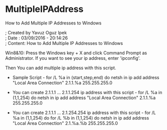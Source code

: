 # MultipleIPAddress
How to Add Multiple IP Addresses to Windows
 
;   Created by Yavuz Oguz Ipek									 
;   Date : 03/09/2016 - 20:14:26								 
;	  Content: How to Add Multiple IP Addresses to Windows	 
 


Win8&10: Press the Windows key + X and click Command Prompt as Administrator.
If you want to see your ip address, enter 'ipconfig'. 

Then You can add multiple ip address with this script.

- Sample Script -
for /L %a in (start,step,end) do netsh in ip add address "Local Area Connection" 2.1.1.%a 255.255.255.0


- You can create 2.1.1.1 ... 2.1.1.254  ip address with this script -
for  /L %a in (1,1,254) do netsh in ip add address "Local Area Connection" 2.1.1.%a 255.255.255.0


- You can create 2.1.1.1 ... 2.1.254.254  ip address with this script -
for  /L %a in (1,1,254) do for  /L %b in (1,1,254) do netsh in ip add address "Local Area Connection" 2.1.%a.%b 255.255.255.0
